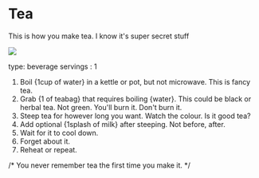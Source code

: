 # Tea

This is how you make tea. I know it's super secret stuff

![](https://optional_img_url.biz)

type: beverage
servings : 1 


1. Boil {1cup of water} in a kettle or pot, but not microwave. This is fancy tea. 
1. Grab {1 of teabag} that requires boiling {water}. This could be black or herbal tea. Not green. You'll burn it. Don't burn it.
1. Steep tea for however long you want. Watch the colour. Is it good tea?
1. Add optional {1splash of milk} after steeping. Not before, after.
1. Wait for it to cool down.
1. Forget about it.
1. Reheat or repeat.

/* You never remember tea the first time you make it. */
